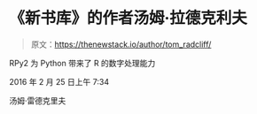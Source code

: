 # 《新书库》的作者汤姆·拉德克利夫

> 原文：<https://thenewstack.io/author/tom_radcliff/>

RPy2 为 Python 带来了 R 的数字处理能力

2016 年 2 月 25 日上午 7:34

汤姆·雷德克里夫